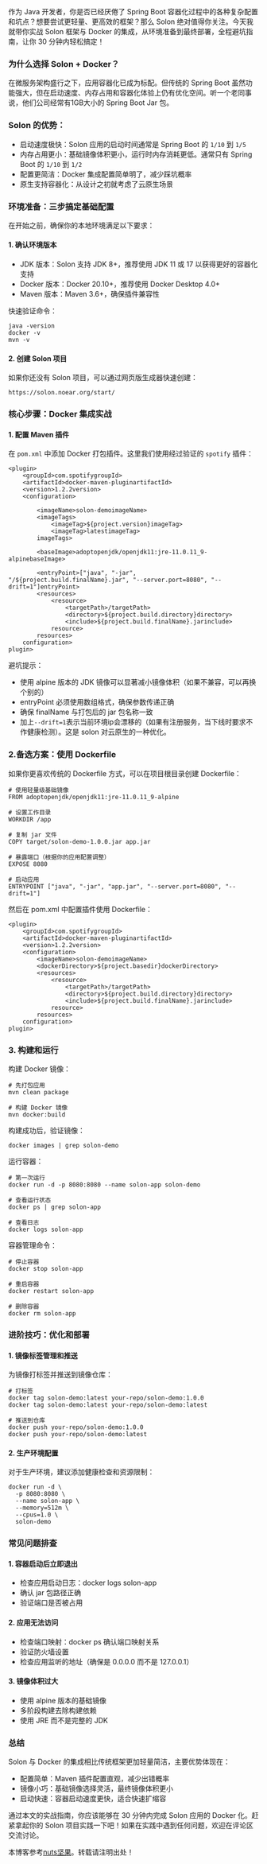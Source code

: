 作为 Java 开发者，你是否已经厌倦了 Spring Boot 容器化过程中的各种复杂配置和坑点？想要尝试更轻量、更高效的框架？那么 Solon 绝对值得你关注。今天我就带你实战 Solon 框架与 Docker 的集成，从环境准备到最终部署，全程避坑指南，让你 30 分钟内轻松搞定！

### 为什么选择 Solon + Docker？

在微服务架构盛行之下，应用容器化已成为标配。但传统的 Spring Boot 虽然功能强大，但在启动速度、内存占用和容器化体验上仍有优化空间。听一个老同事说，他们公司经常有1GB大小的 Spring Boot Jar 包。

### Solon 的优势：

* 启动速度极快：Solon 应用的启动时间通常是 Spring Boot 的 `1/10` 到 `1/5`
* 内存占用更小：基础镜像体积更小，运行时内存消耗更低。通常只有 Spring Boot 的 `1/10` 到 `1/2`
* 配置更简洁：Docker 集成配置简单明了，减少踩坑概率
* 原生支持容器化：从设计之初就考虑了云原生场景

### 环境准备：三步搞定基础配置

在开始之前，确保你的本地环境满足以下要求：

#### 1. 确认环境版本

* JDK 版本：Solon 支持 JDK 8+，推荐使用 JDK 11 或 17 以获得更好的容器化支持
* Docker 版本：Docker 20.10+，推荐使用 Docker Desktop 4.0+
* Maven 版本：Maven 3.6+，确保插件兼容性

快速验证命令：

```
java -version
docker -v
mvn -v
```

#### 2. 创建 Solon 项目

如果你还没有 Solon 项目，可以通过网页版生成器快速创建：

```
https://solon.noear.org/start/
```

### 核心步骤：Docker 集成实战

#### 1. 配置 Maven 插件

在 `pom.xml` 中添加 Docker 打包插件。这里我们使用经过验证的 `spotify` 插件：

```
<plugin>
    <groupId>com.spotifygroupId>
    <artifactId>docker-maven-pluginartifactId>
    <version>1.2.2version>
    <configuration>
        
        <imageName>solon-demoimageName>
        <imageTags>
            <imageTag>${project.version}imageTag>
            <imageTag>latestimageTag>
        imageTags>
        
        <baseImage>adoptopenjdk/openjdk11:jre-11.0.11_9-alpinebaseImage>
        
        <entryPoint>["java", "-jar", "/${project.build.finalName}.jar", "--server.port=8080", "--drift=1"]entryPoint>
        <resources>
            <resource>
                <targetPath>/targetPath>
                <directory>${project.build.directory}directory>
                <include>${project.build.finalName}.jarinclude>
            resource>
        resources>
    configuration>
plugin>
```

避坑提示：

* 使用 alpine 版本的 JDK 镜像可以显著减小镜像体积（如果不兼容，可以再换个别的）
* entryPoint 必须使用数组格式，确保参数传递正确
* 确保 finalName 与打包后的 jar 包名称一致
* 加上`--drift=1`表示当前环境ip会漂移的（如果有注册服务，当下线时要求不作健康检测）。这是 solon 对云原生的一种优化。

### 2.备选方案：使用 Dockerfile

如果你更喜欢传统的 Dockerfile 方式，可以在项目根目录创建 Dockerfile：

```
# 使用轻量级基础镜像
FROM adoptopenjdk/openjdk11:jre-11.0.11_9-alpine

# 设置工作目录
WORKDIR /app

# 复制 jar 文件
COPY target/solon-demo-1.0.0.jar app.jar

# 暴露端口（根据你的应用配置调整）
EXPOSE 8080

# 启动应用
ENTRYPOINT ["java", "-jar", "app.jar", "--server.port=8080", "--drift=1"]
```

然后在 pom.xml 中配置插件使用 Dockerfile：

```
<plugin>
    <groupId>com.spotifygroupId>
    <artifactId>docker-maven-pluginartifactId>
    <version>1.2.2version>
    <configuration>
        <imageName>solon-demoimageName>
        <dockerDirectory>${project.basedir}dockerDirectory>
        <resources>
            <resource>
                <targetPath>/targetPath>
                <directory>${project.build.directory}directory>
                <include>${project.build.finalName}.jarinclude>
            resource>
        resources>
    configuration>
plugin>
```

### 3. 构建和运行

构建 Docker 镜像：

```
# 先打包应用
mvn clean package

# 构建 Docker 镜像
mvn docker:build
```

构建成功后，验证镜像：

```
docker images | grep solon-demo
```

运行容器：

```
# 第一次运行
docker run -d -p 8080:8080 --name solon-app solon-demo

# 查看运行状态
docker ps | grep solon-app

# 查看日志
docker logs solon-app
```

容器管理命令：

```
# 停止容器
docker stop solon-app

# 重启容器
docker restart solon-app

# 删除容器
docker rm solon-app
```

### 进阶技巧：优化和部署

#### 1. 镜像标签管理和推送

为镜像打标签并推送到镜像仓库：

```
# 打标签
docker tag solon-demo:latest your-repo/solon-demo:1.0.0
docker tag solon-demo:latest your-repo/solon-demo:latest

# 推送到仓库
docker push your-repo/solon-demo:1.0.0
docker push your-repo/solon-demo:latest
```

#### 2. 生产环境配置

对于生产环境，建议添加健康检查和资源限制：

```
docker run -d \
  -p 8080:8080 \
  --name solon-app \
  --memory=512m \
  --cpus=1.0 \
  solon-demo
```

### 常见问题排查

#### 1. 容器启动后立即退出

* 检查应用启动日志：docker logs solon-app
* 确认 jar 包路径正确
* 验证端口是否被占用

#### 2. 应用无法访问

* 检查端口映射：docker ps 确认端口映射关系
* 验证防火墙设置
* 检查应用监听的地址（确保是 0.0.0.0 而不是 127.0.0.1）

#### 3. 镜像体积过大

* 使用 alpine 版本的基础镜像
* 多阶段构建去除构建依赖
* 使用 JRE 而不是完整的 JDK

### 总结

Solon 与 Docker 的集成相比传统框架更加轻量简洁，主要优势体现在：

* 配置简单：Maven 插件配置直观，减少出错概率
* 镜像小巧：基础镜像选择灵活，最终镜像体积更小
* 启动快速：容器启动速度更快，适合快速扩缩容

通过本文的实战指南，你应该能够在 30 分钟内完成 Solon 应用的 Docker 化。赶紧拿起你的 Solon 项目实践一下吧！如果在实践中遇到任何问题，欢迎在评论区交流讨论。

本博客参考[nuts坚果](https://tidati.com)。转载请注明出处！
